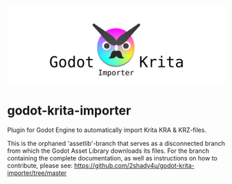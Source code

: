 ![Godot Krita Importer banner](https://raw.githubusercontent.com/2shady4u/godot-krita-importer/master/icon/godot-krita-importer-banner.png "Godot Krita Importer banner")

# godot-krita-importer

Plugin for Godot Engine to automatically import Krita KRA & KRZ-files.

This is the orphaned 'assetlib'-branch that serves as a disconnected branch from which the Godot Asset Library downloads
its files. For the branch containing the complete documentation, as well as instructions on how to contribute, please see:
https://github.com/2shady4u/godot-krita-importer/tree/master
